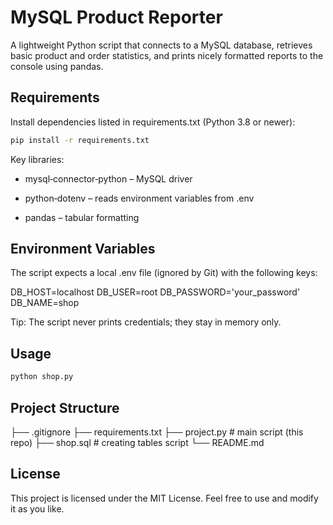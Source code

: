 # MySQL Product Reporter

A lightweight Python script that connects to a MySQL database, retrieves basic product and order statistics, and prints nicely formatted reports to the console using pandas.

## Requirements

Install dependencies listed in requirements.txt (Python 3.8 or newer):

```bash
pip install -r requirements.txt
```

Key libraries:

* mysql‑connector‑python – MySQL driver

* python‑dotenv – reads environment variables from .env

* pandas – tabular formatting

## Environment Variables

The script expects a local .env file (ignored by Git) with the following keys:

DB_HOST=localhost
DB_USER=root
DB_PASSWORD='your_password'
DB_NAME=shop

Tip: The script never prints credentials; they stay in memory only.

## Usage

```bash
python shop.py
```

## Project Structure

├── .gitignore
├── requirements.txt
├── project.py       # main script (this repo)
├── shop.sql       # creating tables script
└── README.md

## License

This project is licensed under the MIT License. Feel free to use and modify it as you like.
